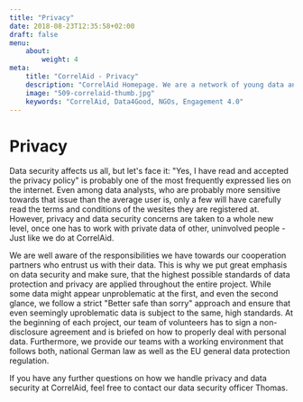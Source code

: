 ```yaml
---
title: "Privacy"
date: 2018-08-23T12:35:58+02:00
draft: false
menu: 
    about:
        weight: 4
meta:
    title: "CorrelAid - Privacy"
    description: "CorrelAid Homepage. We are a network of young data analysts that wants to change the world with a more inclusive, integrated and innovative approach to data analysis."
    image: "509-correlaid-thumb.jpg"
    keywords: "CorrelAid, Data4Good, NGOs, Engagement 4.0"
---
```


# Privacy

Data security affects us all, but let's face it: "Yes, I have read and accepted the privacy policy" is probably one of the most frequently expressed lies on the internet. Even among data analysts, who are probably more sensitive towards that issue than the average user is, only a few will have carefully read the terms and conditions of the wesites they are registered at. However, privacy and data security concerns are taken to a whole new level, once one has to work with private data of other, uninvolved people - Just like we do at CorrelAid.

We are well aware of the responsibilities we have towards our cooperation partners who entrust us with their data. This is why we put great emphasis on data security and make sure, that the highest possible standards of data protection and privacy are applied throughout the entire project. While some data might appear unproblematic at the first, and even the second glance, we follow a strict "Better safe than sorry" approach and ensure that even seemingly uproblematic data is subject to the same, high standards. At the beginning of each project, our team of volunteers has to sign a non-disclosure agreement and is briefed on how to properly deal with personal data. Furthermore, we provide our teams with a working environment that follows both, national German law as well as the EU general data protection regulation.

If you have any further questions on how we handle privacy and data security at CorrelAid, feel free to contact our data security officer Thomas.